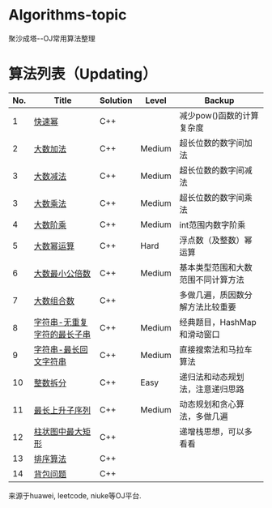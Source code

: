 # Algorithms-topic

聚沙成塔--OJ常用算法整理

# 算法列表（Updating）

|No.|Title|Solution|Level|Backup|
|---|-----|--------|-----|------|
|1|[快速幂](https://github.com/Wupingyang/Algorithms-topic/blob/master/%E5%BF%AB%E9%80%9F%E5%B9%82.md)|C++||减少pow()函数的计算复杂度|
|2|[大数加法](https://github.com/Wupingyang/Algorithms-topic/blob/master/%E5%A4%A7%E6%95%B0%E5%8A%A0%E6%B3%95.md)|C++|Medium|超长位数的数字间加法|
|3|[大数减法](https://github.com/Wupingyang/Algorithms-topic/blob/master/%E5%A4%A7%E6%95%B0%E5%87%8F%E6%B3%95.md)|C++|Medium|超长位数的数字间减法|
|3|[大数乘法](https://github.com/Wupingyang/Algorithms-topic/blob/master/%E5%A4%A7%E6%95%B0%E4%B9%98%E6%B3%95.md)|C++|Medium|超长位数的数字间乘法|
|4|[大数阶乘](https://github.com/Wupingyang/Algorithms-topic/blob/master/%E5%A4%A7%E6%95%B0%E9%98%B6%E4%B9%98.md)|C++|Medium|int范围内数字阶乘|
|5|[大数幂运算](https://github.com/Wupingyang/Algorithms-topic/blob/master/%E5%A4%A7%E6%95%B0%E5%B9%82%E8%BF%90%E7%AE%97.md)|C++|Hard|浮点数（及整数）幂运算|
|6|[大数最小公倍数](https://github.com/Wupingyang/Algorithms-topic/blob/master/%E5%A4%A7%E6%95%B0%E6%9C%80%E5%B0%8F%E5%85%AC%E5%80%8D%E6%95%B0.md)|C++|Medium|基本类型范围和大数范围不同计算方法|
|7|[大数组合数](https://github.com/Wupingyang/Algorithms-topic/blob/master/%E5%A4%A7%E6%95%B0%E7%BB%84%E5%90%88%E6%95%B0.md)|C++||多做几遍，质因数分解方法比较重要|
|8|[字符串-无重复字符的最长子串](https://github.com/Wupingyang/Algorithms-topic/blob/master/%E6%97%A0%E9%87%8D%E5%A4%8D%E5%AD%97%E7%AC%A6%E7%9A%84%E6%9C%80%E9%95%BF%E5%AD%90%E4%B8%B2.md)|C++|Medium|经典题目，HashMap和滑动窗口|
|9|[字符串-最长回文字符串](https://github.com/Wupingyang/Algorithms-topic/blob/master/%E5%AD%97%E7%AC%A6%E4%B8%B2-%E6%9C%80%E9%95%BF%E5%9B%9E%E6%96%87%E5%AD%90%E4%B8%B2.md)|C++|Medium|直接搜索法和马拉车算法|
|10|[整数拆分](https://github.com/Wupingyang/Algorithms-topic/blob/master/%E6%95%B4%E6%95%B0%E6%8B%86%E5%88%86.md)|C++|Easy|递归法和动态规划法，注意递归思路|
|11|[最长上升子序列](https://github.com/Wupingyang/Algorithms-topic/blob/master/%E6%9C%80%E9%95%BF%E4%B8%8A%E5%8D%87%E5%AD%90%E5%BA%8F%E5%88%97.md)|C++|Medium|动态规划和贪心算法，多做几遍|
|12|[柱状图中最大矩形](https://github.com/Wupingyang/Algorithms-topic/blob/master/%E6%9F%B1%E7%8A%B6%E5%9B%BE%E4%B8%AD%E6%9C%80%E5%A4%A7%E7%9F%A9%E5%BD%A2.md)|C++||递增栈思想，可以多看看|
|13|[排序算法](https://github.com/Wupingyang/Algorithms-topic/blob/master/%E6%8E%92%E5%BA%8F%E7%AE%97%E6%B3%95.md)|C++|||
|14|[背包问题]()|C++||

来源于huawei, leetcode, niuke等OJ平台.

